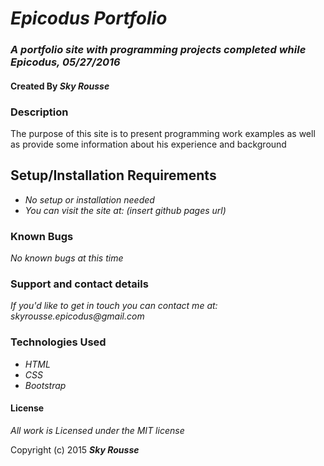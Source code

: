 # _Epicodus Portfolio_

### _A portfolio site with programming projects completed while Epicodus, 05/27/2016_

#### Created By _**Sky Rousse**_

### Description

The purpose of this site is to present programming work examples as well as provide some information about his experience and background

## Setup/Installation Requirements

* _No setup or installation needed_
* _You can visit the site at: (insert github pages url)_

### Known Bugs

_No known bugs at this time_

### Support and contact details

_If you'd like to get in touch you can contact me at: skyrousse.epicodus@gmail.com_

### Technologies Used

* _HTML_
* _CSS_
* _Bootstrap_

#### License

*All work is Licensed under the MIT license*

Copyright (c) 2015 **_Sky Rousse_**

